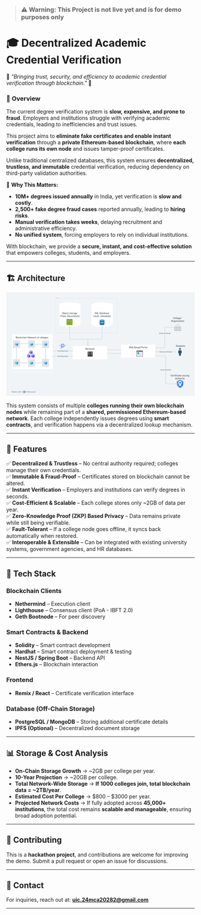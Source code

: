 > ### ⚠️ Warning: This Project is not live yet and is for demo purposes only

# 🎓 Decentralized Academic Credential Verification

🎯 *"Bringing trust, security, and efficiency to academic credential verification through blockchain."* 🚀

### 📌 **Overview**
The current degree verification system is **slow, expensive, and prone to fraud**. Employers and institutions struggle with verifying academic credentials, leading to inefficiencies and trust issues.

This project aims to **eliminate fake certificates and enable instant verification** through a **private Ethereum-based blockchain**, where **each college runs its own node** and issues tamper-proof certificates.

Unlike traditional centralized databases, this system ensures **decentralized, trustless, and immutable** credential verification, reducing dependency on third-party validation authorities.

🔹 **Why This Matters:**
- **10M+ degrees issued annually** in India, yet verification is **slow and costly**.
- **2,500+ fake degree fraud cases** reported annually, leading to **hiring risks**.
- **Manual verification takes weeks**, delaying recruitment and administrative efficiency.
- **No unified system**, forcing employers to rely on individual institutions.

With blockchain, we provide a **secure, instant, and cost-effective solution** that empowers colleges, students, and employers.

---

## 🏗 **Architecture**

![System Architecture](architecture.png)

This system consists of multiple **colleges running their own blockchain nodes** while remaining part of a **shared, permissioned Ethereum-based network**. Each college independently issues degrees using **smart contracts**, and verification happens via a decentralized lookup mechanism.

---

## 🚀 **Features**
✅ **Decentralized & Trustless** – No central authority required; colleges manage their own credentials.  
✅ **Immutable & Fraud-Proof** – Certificates stored on blockchain cannot be altered.  
✅ **Instant Verification** – Employers and institutions can verify degrees in seconds.  
✅ **Cost-Efficient & Scalable** – Each college stores only ~2GB of data per year.  
✅ **Zero-Knowledge Proof (ZKP) Based Privacy** – Data remains private while still being verifiable.  
✅ **Fault-Tolerant** – If a college node goes offline, it syncs back automatically when restored.  
✅ **Interoperable & Extensible** – Can be integrated with existing university systems, government agencies, and HR databases.

---

## 🔧 **Tech Stack**
### **Blockchain Clients**
- **Nethermind** – Execution client
- **Lighthouse** – Consensus client (PoA - IBFT 2.0)
- **Geth Bootnode** – For peer discovery

### **Smart Contracts & Backend**
- **Solidity** – Smart contract development
- **Hardhat** – Smart contract deployment & testing
- **NestJS / Spring Boot** – Backend API
- **Ethers.js** – Blockchain interaction

### **Frontend**
- **Remix / React** – Certificate verification interface

### **Database (Off-Chain Storage)**
- **PostgreSQL / MongoDB** – Storing additional certificate details
- **IPFS (Optional)** – Decentralized document storage

---

## 📊 **Storage & Cost Analysis**
- **On-Chain Storage Growth** → ~2GB per college per year.  
- **10-Year Projection** → ~20GB per college.  
- **Total Network-Wide Storage** → **If 1000 colleges join, total blockchain data = ~2TB/year**.  
- **Estimated Cost Per College** → $800 – $3000 per year.  
- **Projected Network Costs** → If fully adopted across **45,000+ institutions**, the total cost remains **scalable and manageable**, ensuring broad adoption potential.

---

## 🙌 **Contributing**
This is a **hackathon project**, and contributions are welcome for improving the demo. Submit a pull request or open an issue for discussions.

---

## 📩 **Contact**
For inquiries, reach out at: **uic.24mca20282@gmail.com**

---



